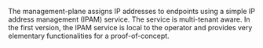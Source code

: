 The management-plane assigns IP addresses to endpoints using a simple IP address
management (IPAM) service. The service is multi-tenant aware. In the first
version, the IPAM service is local to the operator and provides very elementary
functionalities for a proof-of-concept.